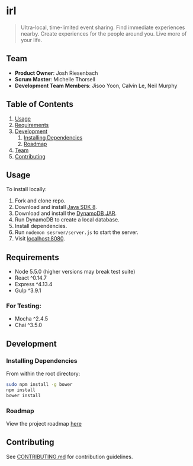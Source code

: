 # irl

> Ultra-local, time-limited event sharing. Find immediate experiences nearby. Create experiences for the people around you. Live more of your life.

## Team

  - __Product Owner__: Josh Riesenbach
  - __Scrum Master__: Michelle Thorsell
  - __Development Team Members__: Jisoo Yoon, Calvin Le, Neil Murphy

## Table of Contents

1. [Usage](#Usage)
1. [Requirements](#requirements)
1. [Development](#development)
    1. [Installing Dependencies](#installing-dependencies)
    1. [Roadmap](#roadmap)
1. [Team](#team)
1. [Contributing](#contributing)

## Usage

To install locally:
1. Fork and clone repo.
1. Download and install [Java SDK 8](http://www.oracle.com/technetwork/java/javase/downloads/jdk8-downloads-2133151.html).
1. Download and install the [DynamoDB JAR](http://docs.aws.amazon.com/amazondynamodb/latest/developerguide/Tools.DynamoDBLocal.html).
1. Run DynamoDB to create a local database.
1. Install dependencies.
1. Run `nodemon sesrver/server.js` to start the server.
1. Visit [localhost:8080](localhost:8080).



## Requirements

- Node 5.5.0 (higher versions may break test suite)
- React ^0.14.7
- Express ^4.13.4
- Gulp ^3.9.1

### For Testing:
- Mocha ^2.4.5
- Chai ^3.5.0

## Development

### Installing Dependencies

From within the root directory:

```sh
sudo npm install -g bower
npm install
bower install
```

### Roadmap

View the project roadmap [here](https://github.com/hrr12MYLTR/thesis/issues)


## Contributing

See [CONTRIBUTING.md](CONTRIBUTING.md) for contribution guidelines.
